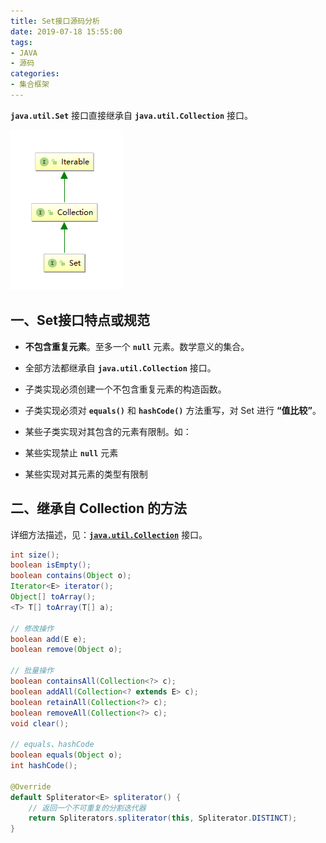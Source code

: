 ```yaml
---
title: Set接口源码分析
date: 2019-07-18 15:55:00
tags:
- JAVA
- 源码
categories:
- 集合框架
---
```


**`java.util.Set`** 接口直接继承自 **`java.util.Collection`** 接口。

![Set接口继承关系](Set-source-analysis/Set1.png "Set接口继承关系")

<!-- more -->

## 一、Set接口特点或规范

- **不包含重复元素**。至多一个 **`null`** 元素。数学意义的集合。

- 全部方法都继承自 **`java.util.Collection`** 接口。

- 子类实现必须创建一个不包含重复元素的构造函数。

- 子类实现必须对 **`equals()`** 和 **`hashCode()`** 方法重写，对 Set 进行 **“值比较”**。

- 某些子类实现对其包含的元素有限制。如：
 - 某些实现禁止 **`null`** 元素
 - 某些实现对其元素的类型有限制

## 二、继承自 Collection 的方法

详细方法描述，见：<a href="/blog/2019/07/15/javase/Collection-source-analysis/">**`java.util.Collection`**</a> 接口。

```java
int size();
boolean isEmpty();
boolean contains(Object o);
Iterator<E> iterator();
Object[] toArray();
<T> T[] toArray(T[] a);

// 修改操作
boolean add(E e);
boolean remove(Object o);

// 批量操作
boolean containsAll(Collection<?> c);
boolean addAll(Collection<? extends E> c);
boolean retainAll(Collection<?> c);
boolean removeAll(Collection<?> c);
void clear();

// equals、hashCode
boolean equals(Object o);
int hashCode();

@Override
default Spliterator<E> spliterator() {
    // 返回一个不可重复的分割迭代器
    return Spliterators.spliterator(this, Spliterator.DISTINCT);
}
```

























































